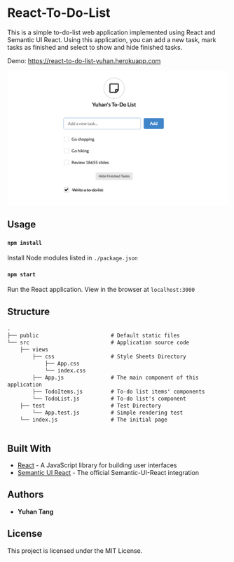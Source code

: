 # React-To-Do-List

This is a simple to-do-list web application implemented using React and Semantic UI React. Using this application, you can add a new task, mark tasks as finished and select to show and hide finished tasks.

Demo: https://react-to-do-list-yuhan.herokuapp.com

![Capture1](https://raw.githubusercontent.com/steventang626/Markdown-Photos/master/Photos/todo1.png)

## Usage

#### `npm install`

Install Node modules listed in `./package.json`

#### `npm start`

Run the React application. View in the browser at `localhost:3000`

## Structure

```
.
├── public                       # Default static files
└── src                          # Application source code
    ├── views                    
        ├── css                  # Style Sheets Directory
            ├── App.css       
            └── index.css         
        ├── App.js               # The main component of this application
        ├── TodoItems.js         # To-do list items' components
        └── TodoList.js          # To-do list's component
    ├── test               		 # Test Directory
    	└── App.test.js          # Simple rendering test
    └── index.js                 # The initial page
    
```

## Built With

* [React](https://reactjs.org) - A JavaScript library for building user interfaces
* [Semantic UI React](https://react.semantic-ui.com/) - The official Semantic-UI-React integration

## Authors

* **Yuhan Tang**

## License

This project is licensed under the MIT License.

